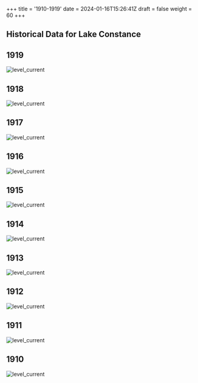 +++
title = '1910-1919'
date = 2024-01-16T15:26:41Z
draft = false
weight = 60
+++

## Historical Data for Lake Constance

## 1919

![level_current](/images/EN/graphs_historic/longterm_EN_1919.png)

## 1918

![level_current](/images/EN/graphs_historic/longterm_EN_1918.png)

## 1917

![level_current](/images/EN/graphs_historic/longterm_EN_1917.png)

## 1916

![level_current](/images/EN/graphs_historic/longterm_EN_1916.png)

## 1915

![level_current](/images/EN/graphs_historic/longterm_EN_1915.png)

## 1914

![level_current](/images/EN/graphs_historic/longterm_EN_1914.png)

## 1913

![level_current](/images/EN/graphs_historic/longterm_EN_1913.png)

## 1912

![level_current](/images/EN/graphs_historic/longterm_EN_1912.png)

## 1911

![level_current](/images/EN/graphs_historic/longterm_EN_1911.png)

## 1910

![level_current](/images/EN/graphs_historic/longterm_EN_1910.png)